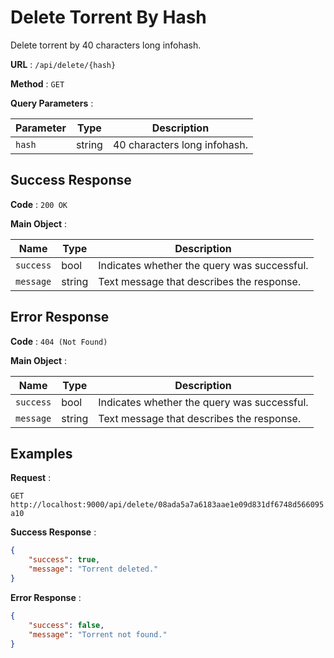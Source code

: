 # Delete Torrent By Hash

Delete torrent by 40 characters long infohash.

**URL** : `/api/delete/{hash}`

**Method** : `GET`

**Query Parameters** :

| Parameter | Type | Description |
| --- | --- | --- |
| `hash` | string | 40 characters long infohash.|

## Success Response

**Code** : `200 OK`

**Main Object** :

| Name | Type | Description |
| --- | --- | --- |
| `success` | bool | Indicates whether the query was successful.|
| `message` | string | Text message that describes the response.|

## Error Response

**Code** : `404 (Not Found)`

**Main Object** :

| Name | Type | Description |
| --- | --- | --- |
| `success` | bool | Indicates whether the query was successful.|
| `message` | string | Text message that describes the response.|

## Examples

**Request** :

`GET http://localhost:9000/api/delete/08ada5a7a6183aae1e09d831df6748d566095a10`

**Success Response** :

```json
{
	"success": true,
	"message": "Torrent deleted."
}
```
**Error Response** :

```json
{
	"success": false,
	"message": "Torrent not found."
}
```